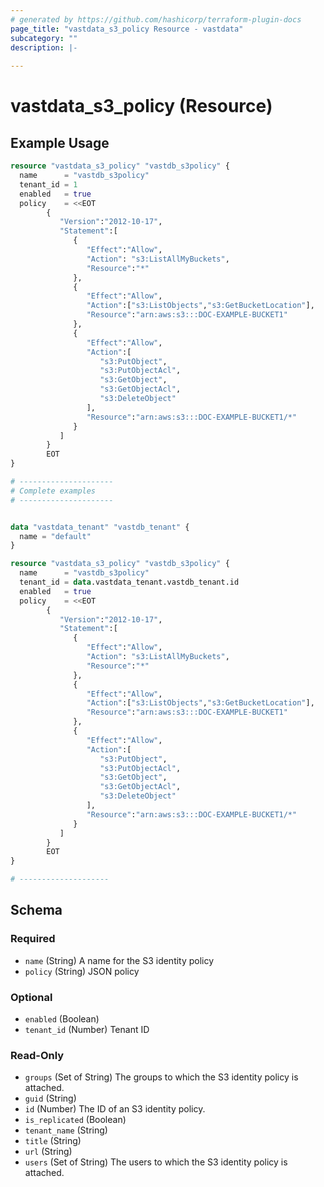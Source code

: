 ```yaml
---
# generated by https://github.com/hashicorp/terraform-plugin-docs
page_title: "vastdata_s3_policy Resource - vastdata"
subcategory: ""
description: |-
  
---
```


# vastdata_s3_policy (Resource)



## Example Usage

```terraform
resource "vastdata_s3_policy" "vastdb_s3policy" {
  name      = "vastdb_s3policy"
  tenant_id = 1
  enabled   = true
  policy    = <<EOT
        {
           "Version":"2012-10-17",
           "Statement":[
              {
                 "Effect":"Allow",
                 "Action": "s3:ListAllMyBuckets",
                 "Resource":"*"
              },
              {
                 "Effect":"Allow",
                 "Action":["s3:ListObjects","s3:GetBucketLocation"],
                 "Resource":"arn:aws:s3:::DOC-EXAMPLE-BUCKET1"
              },
              {
                 "Effect":"Allow",
                 "Action":[
                    "s3:PutObject",
                    "s3:PutObjectAcl",
                    "s3:GetObject",
                    "s3:GetObjectAcl",
                    "s3:DeleteObject"
                 ],
                 "Resource":"arn:aws:s3:::DOC-EXAMPLE-BUCKET1/*"
              }
           ]
        }
        EOT
}

# ---------------------
# Complete examples
# ---------------------


data "vastdata_tenant" "vastdb_tenant" {
  name = "default"
}

resource "vastdata_s3_policy" "vastdb_s3policy" {
  name      = "vastdb_s3policy"
  tenant_id = data.vastdata_tenant.vastdb_tenant.id
  enabled   = true
  policy    = <<EOT
        {
           "Version":"2012-10-17",
           "Statement":[
              {
                 "Effect":"Allow",
                 "Action": "s3:ListAllMyBuckets",
                 "Resource":"*"
              },
              {
                 "Effect":"Allow",
                 "Action":["s3:ListObjects","s3:GetBucketLocation"],
                 "Resource":"arn:aws:s3:::DOC-EXAMPLE-BUCKET1"
              },
              {
                 "Effect":"Allow",
                 "Action":[
                    "s3:PutObject",
                    "s3:PutObjectAcl",
                    "s3:GetObject",
                    "s3:GetObjectAcl",
                    "s3:DeleteObject"
                 ],
                 "Resource":"arn:aws:s3:::DOC-EXAMPLE-BUCKET1/*"
              }
           ]
        }
        EOT
}

# --------------------
```

<!-- schema generated by tfplugindocs -->
## Schema

### Required

- `name` (String) A name for the S3 identity policy
- `policy` (String) JSON policy

### Optional

- `enabled` (Boolean)
- `tenant_id` (Number) Tenant ID

### Read-Only

- `groups` (Set of String) The groups to which the S3 identity policy is attached.
- `guid` (String)
- `id` (Number) The ID of an S3 identity policy.
- `is_replicated` (Boolean)
- `tenant_name` (String)
- `title` (String)
- `url` (String)
- `users` (Set of String) The users to which the S3 identity policy is attached.
